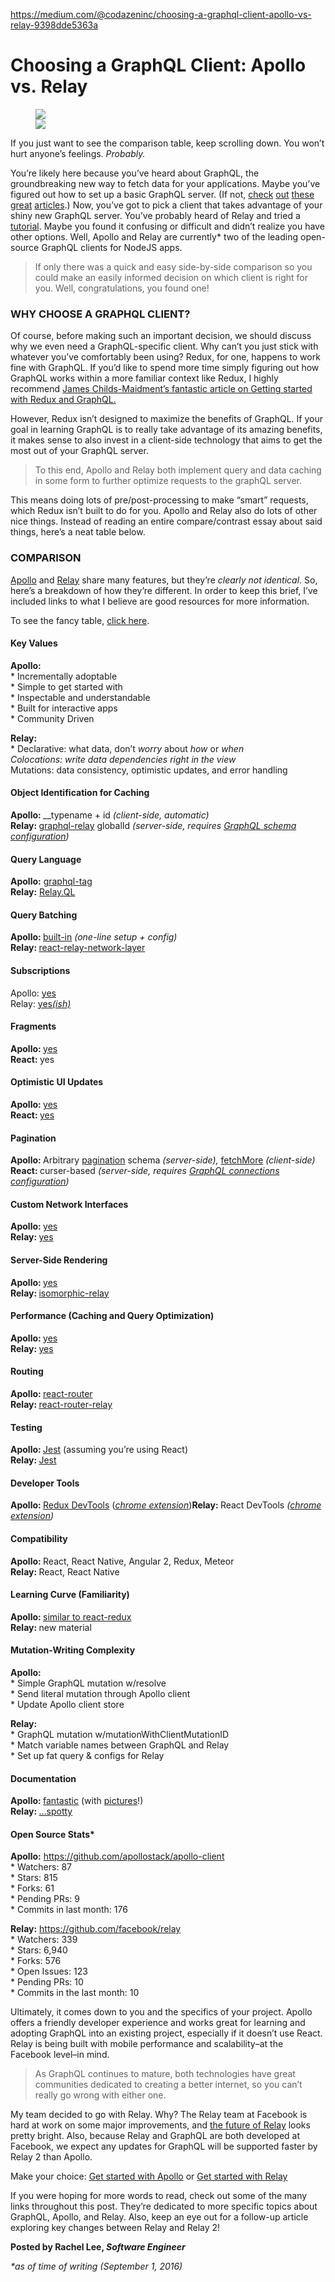 <a href="https://medium.com/@codazeninc/choosing-a-graphql-client-apollo-vs-relay-9398dde5363a">https://medium.com/@codazeninc/choosing-a-graphql-client-apollo-vs-relay-9398dde5363a</a><div id="articleHeader"><h1>Choosing a GraphQL Client: Apollo vs. Relay</h1></div><figure id="bb9b"><div><div><img src="https://cdn-images-1.medium.com/freeze/max/75/1*CrcFzy2qXJfG2wAcVpysGQ.jpeg?q=20" /><div class="readableLargeImageContainer"><img src="https://cdn-images-1.medium.com/max/2000/1*CrcFzy2qXJfG2wAcVpysGQ.jpeg" /></div></figure><p id="f6a1">If you just want to see the comparison table, keep scrolling down. You won’t hurt anyone’s feelings. <em>Probably.</em></p><p id="7692">You’re likely here because you’ve heard about GraphQL, the groundbreaking new way to fetch data for your applications. Maybe you’ve figured out how to set up a basic GraphQL server. (If not, <a href="https://medium.com/apollo-stack/the-concepts-of-graphql-bc68bd819be3#.22a4zp5sd" target="_blank">check</a> <a href="https://medium.com/apollo-stack/how-do-i-graphql-2fcabfc94a01#.cekw8rmwb" target="_blank">out</a> <a href="https://medium.com/apollo-stack/graphql-explained-5844742f195e#.x0zixkf7o" target="_blank">these</a> <a href="https://medium.com/apollo-stack/tutorial-building-a-graphql-server-cddaa023c035#.7mopo6abm" target="_blank">great</a> <a href="https://www.compose.com/articles/using-graphql-with-mongodb/" target="_blank">articles</a>.) Now, you’ve got to pick a client that takes advantage of your shiny new GraphQL server. You’ve probably heard of Relay and tried a <a href="https://medium.com/@clayallsopp/relay-101-building-a-hacker-news-client-bb8b2bdc76e6#.zgmzyanu1" target="_blank">tutorial</a>. Maybe you found it confusing or difficult and didn’t realize you have other options. Well, Apollo and Relay are currently* two of the leading open-source GraphQL clients for NodeJS apps.</p><blockquote id="2633">If only there was a quick and easy side-by-side comparison so you could make an easily informed decision on which client is right for you. Well, congratulations, you found one!</blockquote></section><section><div><div><h3 id="a022">WHY CHOOSE A GRAPHQL CLIENT?</h3><p id="e8ae">Of course, before making such an important decision, we should discuss why we even need a GraphQL-specific client. Why can’t you just stick with whatever you’ve comfortably been using? Redux, for one, happens to work fine with GraphQL. If you’d like to spend more time simply figuring out how GraphQL works within a more familiar context like Redux, I highly recommend <a href="https://medium.com/@thisbejim/getting-started-with-redux-and-graphql-8384b3b25c56#.3ihvkvja4" target="_blank">James Childs-Maidment’s fantastic article on Getting started with Redux and GraphQL.</a></p><p id="b01c">However, Redux isn’t designed to maximize the benefits of GraphQL. If your goal in learning GraphQL is to really take advantage of its amazing benefits, it makes sense to also invest in a client-side technology that aims to get the most out of your GraphQL server.</p><blockquote id="7afb">To this end, Apollo and Relay both implement query and data caching in some form to further optimize requests to the graphQL server.</blockquote><p id="acd6">This means doing lots of pre/post-processing to make “smart” requests, which Redux isn’t built to do for you. Apollo and Relay also do lots of other nice things. Instead of reading an entire compare/contrast essay about said things, here’s a neat table below.</p></div></section><section><div><div><h3 id="338a">COMPARISON</h3><p id="9b68"><a href="http://dev.apollodata.com/core/" target="_blank">Apollo</a> and <a href="https://facebook.github.io/relay/" target="_blank">Relay</a> share many features, but they’re <em>clearly not identical</em>. So, here’s a breakdown of how they’re different. In order to keep this brief, I’ve included links to what I believe are good resources for more information.</p><p id="cadb">To see the fancy table, <a href="http://www.codazen.com/choosing-graphql-client-apollo-vs-relay/" target="_blank">click here</a>.</p><h4 id="749a">Key Values</h4><p id="a25b"><strong>Apollo:</strong><br />* Incrementally adoptable<br />* Simple to get started with<br />* Inspectable and understandable<br />* Built for interactive apps<br />* Community Driven</p><p id="8c77"><strong>Relay: </strong><br />* Declarative: what data, don’t <em>worry</em> about <em>how</em> or <em>when<br /></em>*Colocations: write data dependencies right in the view<br />* Mutations: data consistency, optimistic updates, and error handling</p><h4 id="e689">Object Identification for Caching</h4><p id="9d5d"><strong>Apollo: </strong>__typename + id <em>(client-side, automatic)<br /></em><strong>Relay: </strong><a href="https://www.npmjs.com/package/graphql-relay" target="_blank">graphql-relay</a> globalId <em>(server-side, requires </em><a href="https://facebook.github.io/relay/docs/graphql-object-identification.html" target="_blank"><em>GraphQL schema configuration</em></a><em>)</em></p><h4 id="0f12">Query Language</h4><p id="ec1c"><strong>Apollo:</strong> <a href="https://www.npmjs.com/package/graphql-tag" target="_blank">graphql-tag</a><br /><strong>Relay:</strong> <a href="https://facebook.github.io/relay/docs/api-reference-relay-ql.html" target="_blank">Relay.QL</a></p><h4 id="29ef">Query Batching</h4><p id="fe19"><strong>Apollo: </strong><a href="https://medium.com/apollo-stack/query-batching-in-apollo-63acfd859862#.10bu679ii" target="_blank">built-in</a> <em>(one-line setup + config)<br /></em><strong>Relay: </strong><a href="https://www.npmjs.com/package/react-relay-network-layer" target="_blank">react-relay-network-layer</a></p><h4 id="b421"><strong>Subscriptions</strong></h4><p id="7d5f">Apollo: <a href="https://medium.com/apollo-stack/graphql-subscriptions-in-apollo-client-9a2457f015fb" target="_blank">yes</a><br />Relay: <a href="https://www.npmjs.com/search?q=graphql+relay+subscription" target="_blank">yes<em>(ish)</em></a></p><h4 id="93c8">Fragments</h4><p id="5850"><strong>Apollo: </strong><a href="http://dev.apollodata.com/core/fragments.html" target="_blank">yes</a><br /><strong>React: </strong>yes</p><h4 id="b6bc">Optimistic UI Updates</h4><p id="6328"><strong>Apollo: </strong><a href="https://medium.com/apollo-stack/mutations-and-optimistic-ui-in-apollo-client-517eacee8fb0#.rxhbh8usv" target="_blank">yes</a><strong><br />React: </strong><a href="http://blog.pathgather.com/blog/a-beginners-guide-to-relay-mutations" target="_blank">yes</a></p><h4 id="f5da">Pagination</h4><p id="cb8d"><strong>Apollo: </strong>Arbitrary <a href="https://medium.com/apollo-stack/pagination-and-infinite-scrolling-in-apollo-client-59ff064aac61#.xqooflaka" target="_blank">pagination</a> schema <em>(server-side), </em><a href="http://dev.apollodata.com/react/pagination.html" target="_blank">fetchMore</a> <em>(client-side)<br /></em><strong>React: </strong>curser-based <em>(server-side, requires </em><a href="https://facebook.github.io/relay/docs/graphql-connections.html" target="_blank"><em>GraphQL connections configuration</em></a><em>)</em></p><h4 id="88f7">Custom Network Interfaces</h4><p id="baaf"><strong>Apollo: </strong><a href="http://dev.apollodata.com/core/network.html" target="_blank">yes</a><br /><strong>Relay: </strong><a href="https://facebook.github.io/relay/docs/guides-network-layer.html" target="_blank">yes</a></p><h4 id="9f3e">Server-Side Rendering</h4><p id="cb13"><strong>Apollo: </strong><a href="http://dev.apollodata.com/react/server-side-rendering.html" target="_blank">yes</a><strong><br />Relay: </strong><a href="https://www.npmjs.com/package/isomorphic-relay" target="_blank">isomorphic-relay</a></p><h4 id="430a">Performance (Caching and Query Optimization)</h4><p id="75c9"><strong>Apollo: </strong><a href="http://dev.apollodata.com/react/receiving-updates.html" target="_blank">yes</a><strong><br />Relay: </strong><a href="https://facebook.github.io/relay/docs/thinking-in-graphql.html" target="_blank">yes</a></p><h4 id="ef99">Routing</h4><p id="0a6e"><strong>Apollo: </strong><a href="https://www.npmjs.com/package/react-router" target="_blank">react-router</a><br /><strong>Relay: </strong><a href="https://www.npmjs.com/package/react-router-relay" target="_blank">react-router-relay</a></p><h4 id="2d5b">Testing</h4><p id="39f4"><strong>Apollo: </strong><a href="https://facebook.github.io/jest/" target="_blank">Jest</a> (assuming you’re using React)<br /><strong>Relay: </strong><a href="https://facebook.github.io/jest/" target="_blank">Jest</a></p><h4 id="cfb4">Developer Tools</h4><p id="f29c"><strong>Apollo: </strong><a href="http://dev.apollodata.com/core/devtools.html" target="_blank">Redux DevTools</a> (<a href="https://chrome.google.com/webstore/detail/redux-devtools/lmhkpmbekcpmknklioeibfkpmmfibljd" target="_blank"><em>chrome extension</em></a>)<strong>Relay: </strong>React DevTools <em>(</em><a href="https://chrome.google.com/webstore/detail/react-developer-tools/fmkadmapgofadopljbjfkapdkoienihi" target="_blank"><em>chrome extension</em></a><em>)</em></p><h4 id="c550">Compatibility</h4><p id="4b35"><strong>Apollo: </strong>React, React Native, Angular 2, Redux, Meteor<br /><strong>Relay: </strong>React, React Native</p><h4 id="d392">Learning Curve (Familiarity)</h4><p id="3679"><strong>Apollo: </strong><a href="http://dev.apollodata.com/react/initialization.html" target="_blank">similar to react-redux</a><br /><strong>Relay: </strong>new material</p><h4 id="dd5b">Mutation-Writing Complexity</h4><p id="6e41"><strong>Apollo: </strong><br />* Simple GraphQL mutation w/resolve<br />* Send literal mutation through Apollo client<br />* Update Apollo client store</p><p id="6834"><strong>Relay:<br /></strong>* GraphQL mutation w/mutationWithClientMutationID<br />* Match variable names between GraphQL and Relay<br />* Set up fat query & configs for Relay</p><h4 id="a876">Documentation</h4><p id="171c"><strong>Apollo: </strong><a href="http://dev.apollodata.com/core/" target="_blank">fantastic</a> (with <a href="http://dev.apollodata.com/core/how-it-works.html" target="_blank">pictures</a>!)<br /><strong>Relay: </strong><a href="https://facebook.github.io/relay/docs/getting-started.html" target="_blank">…spotty</a></p><h4 id="1588">Open Source Stats*</h4><p id="3c58"><strong>Apollo:</strong> <a href="https://github.com/apollostack/apollo-client" target="_blank">https://github.com/apollostack/apollo-client</a><br />* Watchers: 87<br />* Stars: 815<br />* Forks: 61<br />* Pending PRs: 9<br />* Commits in last month: 176</p><p id="84e3"><strong>Relay:</strong> <a href="https://github.com/facebook/relay" target="_blank">https://github.com/facebook/relay</a><br />* Watchers: 339<br />* Stars: 6,940<br />* Forks: 576<br />* Open Issues: 123<br />* Pending PRs: 10<br />* Commits in the last month: 10</p></div></section><section><div><div><p id="a70f">Ultimately, it comes down to you and the specifics of your project. Apollo offers a friendly developer experience and works great for learning and adopting GraphQL into an existing project, especially if it doesn’t use React. Relay is being built with mobile performance and scalability–at the Facebook level–in mind.</p><blockquote id="27c2">As GraphQL continues to mature, both technologies have great communities dedicated to creating a better internet, so you can’t really go wrong with either one.</blockquote><p id="0bed">My team decided to go with Relay. Why? The Relay team at Facebook is hard at work on some major improvements, and <a href="https://facebook.github.io/react/blog/2016/08/05/relay-state-of-the-state.html" target="_blank">the future of Relay</a> looks pretty bright. Also, because Relay and GraphQL are both developed at Facebook, we expect any updates for GraphQL will be supported faster by Relay 2 than Apollo.</p><p id="0f98">Make your choice: <a href="https://medium.com/apollo-stack/apollo-client-graphql-with-react-and-redux-49b35d0f2641#.6o2t5khlj" target="_blank">Get started with Apollo</a> or <a href="https://facebook.github.io/relay/docs/tutorial.html#content" target="_blank">Get started with Relay</a></p><p id="587a">If you were hoping for more words to read, check out some of the many links throughout this post. They’re dedicated to more specific topics about GraphQL, Apollo, and Relay. Also, keep an eye out for a follow-up article exploring key changes between Relay and Relay 2!</p><p id="4199"><strong>Posted by Rachel Lee, <em>Software Engineer</em></strong></p><p id="80bf"><em>*as of time of writing (September 1, 2016)</em></p></div></section>